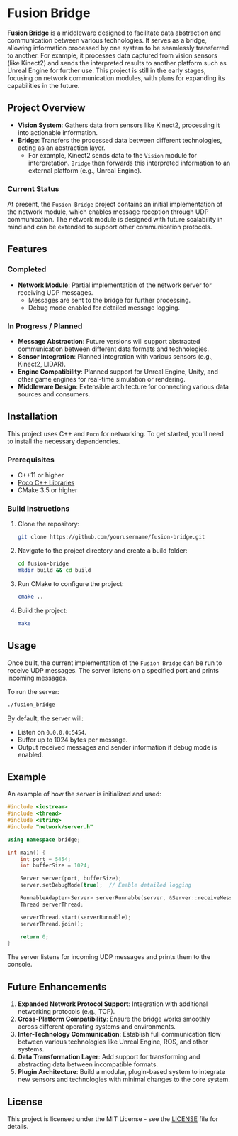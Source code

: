 # Fusion Bridge

**Fusion Bridge** is a middleware designed to facilitate data abstraction and communication between various technologies. It serves as a bridge, allowing information processed by one system to be seamlessly transferred to another. For example, it processes data captured from vision sensors (like Kinect2) and sends the interpreted results to another platform such as Unreal Engine for further use. This project is still in the early stages, focusing on network communication modules, with plans for expanding its capabilities in the future.

## Project Overview

- **Vision System**: Gathers data from sensors like Kinect2, processing it into actionable information.
- **Bridge**: Transfers the processed data between different technologies, acting as an abstraction layer.
    - For example, Kinect2 sends data to the `Vision` module for interpretation. `Bridge` then forwards this interpreted information to an external platform (e.g., Unreal Engine).

### Current Status

At present, the `Fusion Bridge` project contains an initial implementation of the network module, which enables message reception through UDP communication. The network module is designed with future scalability in mind and can be extended to support other communication protocols.

## Features

### Completed
- **Network Module**: Partial implementation of the network server for receiving UDP messages.
    - Messages are sent to the bridge for further processing.
    - Debug mode enabled for detailed message logging.

### In Progress / Planned
- **Message Abstraction**: Future versions will support abstracted communication between different data formats and technologies.
- **Sensor Integration**: Planned integration with various sensors (e.g., Kinect2, LIDAR).
- **Engine Compatibility**: Planned support for Unreal Engine, Unity, and other game engines for real-time simulation or rendering.
- **Middleware Design**: Extensible architecture for connecting various data sources and consumers.

## Installation

This project uses C++ and `Poco` for networking. To get started, you'll need to install the necessary dependencies.

### Prerequisites

- C++11 or higher
- [Poco C++ Libraries](https://pocoproject.org/)
- CMake 3.5 or higher

### Build Instructions

1. Clone the repository:

   ```bash
   git clone https://github.com/yourusername/fusion-bridge.git
   ```

2. Navigate to the project directory and create a build folder:

   ```bash
   cd fusion-bridge
   mkdir build && cd build
   ```

3. Run CMake to configure the project:

   ```bash
   cmake ..
   ```

4. Build the project:

   ```bash
   make
   ```

## Usage

Once built, the current implementation of the `Fusion Bridge` can be run to receive UDP messages. The server listens on a specified port and prints incoming messages.

To run the server:

```bash
./fusion_bridge
```

By default, the server will:

- Listen on `0.0.0.0:5454`.
- Buffer up to 1024 bytes per message.
- Output received messages and sender information if debug mode is enabled.

## Example

An example of how the server is initialized and used:

```cpp
#include <iostream>
#include <thread>
#include <string>
#include "network/server.h"

using namespace bridge;

int main() {
    int port = 5454;
    int bufferSize = 1024;

    Server server(port, bufferSize);
    server.setDebugMode(true);  // Enable detailed logging

    RunnableAdapter<Server> serverRunnable(server, &Server::receiveMessages);
    Thread serverThread;

    serverThread.start(serverRunnable);
    serverThread.join();

    return 0;
}
```

The server listens for incoming UDP messages and prints them to the console.

## Future Enhancements

1. **Expanded Network Protocol Support**: Integration with additional networking protocols (e.g., TCP).
2. **Cross-Platform Compatibility**: Ensure the bridge works smoothly across different operating systems and environments.
3. **Inter-Technology Communication**: Establish full communication flow between various technologies like Unreal Engine, ROS, and other systems.
4. **Data Transformation Layer**: Add support for transforming and abstracting data between incompatible formats.
5. **Plugin Architecture**: Build a modular, plugin-based system to integrate new sensors and technologies with minimal changes to the core system.

## License

This project is licensed under the MIT License - see the [LICENSE](LICENSE) file for details.